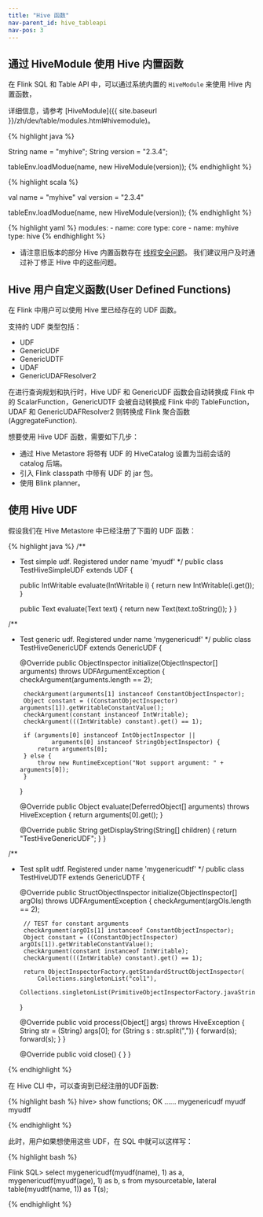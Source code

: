 ```yaml
---
title: "Hive 函数"
nav-parent_id: hive_tableapi
nav-pos: 3
---
```

<!--
Licensed to the Apache Software Foundation (ASF) under one
or more contributor license agreements.  See the NOTICE file
distributed with this work for additional information
regarding copyright ownership.  The ASF licenses this file
to you under the Apache License, Version 2.0 (the
"License"); you may not use this file except in compliance
with the License.  You may obtain a copy of the License at

  http://www.apache.org/licenses/LICENSE-2.0

Unless required by applicable law or agreed to in writing,
software distributed under the License is distributed on an
"AS IS" BASIS, WITHOUT WARRANTIES OR CONDITIONS OF ANY
KIND, either express or implied.  See the License for the
specific language governing permissions and limitations
under the License.
-->

## 通过 HiveModule 使用 Hive 内置函数

在 Flink SQL 和 Table API 中，可以通过系统内置的 `HiveModule` 来使用 Hive 内置函数，

详细信息，请参考 [HiveModule]({{ site.baseurl }}/zh/dev/table/modules.html#hivemodule)。

<div class="codetabs" markdown="1">
<div data-lang="Java" markdown="1">
{% highlight java %}

String name            = "myhive";
String version         = "2.3.4";

tableEnv.loadModue(name, new HiveModule(version));
{% endhighlight %}
</div>
<div data-lang="Scala" markdown="1">
{% highlight scala %}

val name            = "myhive"
val version         = "2.3.4"

tableEnv.loadModue(name, new HiveModule(version));
{% endhighlight %}
</div>
<div data-lang="YAML" markdown="1">
{% highlight yaml %}
modules:
   - name: core
     type: core
   - name: myhive
     type: hive
{% endhighlight %}
</div>
</div>

* 请注意旧版本的部分 Hive 内置函数存在 [线程安全问题](https://issues.apache.org/jira/browse/HIVE-16183)。
我们建议用户及时通过补丁修正 Hive 中的这些问题。

## Hive 用户自定义函数(User Defined Functions)

在 Flink 中用户可以使用 Hive 里已经存在的 UDF 函数。

支持的 UDF 类型包括：

- UDF
- GenericUDF
- GenericUDTF
- UDAF
- GenericUDAFResolver2

在进行查询规划和执行时，Hive UDF 和 GenericUDF 函数会自动转换成 Flink 中的 ScalarFunction，GenericUDTF 会被自动转换成 Flink 中的
 TableFunction，UDAF 和 GenericUDAFResolver2 则转换成 Flink 聚合函数(AggregateFunction).

想要使用 Hive UDF 函数，需要如下几步：

- 通过 Hive Metastore 将带有 UDF 的 HiveCatalog 设置为当前会话的 catalog 后端。
- 引入 Flink classpath 中带有 UDF 的 jar 包。
- 使用 Blink planner。

## 使用 Hive UDF

假设我们在 Hive Metastore 中已经注册了下面的 UDF 函数：


{% highlight java %}
/**
 * Test simple udf. Registered under name 'myudf'
 */
public class TestHiveSimpleUDF extends UDF {

	public IntWritable evaluate(IntWritable i) {
		return new IntWritable(i.get());
	}

	public Text evaluate(Text text) {
		return new Text(text.toString());
	}
}

/**
 * Test generic udf. Registered under name 'mygenericudf'
 */
public class TestHiveGenericUDF extends GenericUDF {

	@Override
	public ObjectInspector initialize(ObjectInspector[] arguments) throws UDFArgumentException {
		checkArgument(arguments.length == 2);

		checkArgument(arguments[1] instanceof ConstantObjectInspector);
		Object constant = ((ConstantObjectInspector) arguments[1]).getWritableConstantValue();
		checkArgument(constant instanceof IntWritable);
		checkArgument(((IntWritable) constant).get() == 1);

		if (arguments[0] instanceof IntObjectInspector ||
				arguments[0] instanceof StringObjectInspector) {
			return arguments[0];
		} else {
			throw new RuntimeException("Not support argument: " + arguments[0]);
		}
	}

	@Override
	public Object evaluate(DeferredObject[] arguments) throws HiveException {
		return arguments[0].get();
	}

	@Override
	public String getDisplayString(String[] children) {
		return "TestHiveGenericUDF";
	}
}

/**
 * Test split udtf. Registered under name 'mygenericudtf'
 */
public class TestHiveUDTF extends GenericUDTF {

	@Override
	public StructObjectInspector initialize(ObjectInspector[] argOIs) throws UDFArgumentException {
		checkArgument(argOIs.length == 2);

		// TEST for constant arguments
		checkArgument(argOIs[1] instanceof ConstantObjectInspector);
		Object constant = ((ConstantObjectInspector) argOIs[1]).getWritableConstantValue();
		checkArgument(constant instanceof IntWritable);
		checkArgument(((IntWritable) constant).get() == 1);

		return ObjectInspectorFactory.getStandardStructObjectInspector(
			Collections.singletonList("col1"),
			Collections.singletonList(PrimitiveObjectInspectorFactory.javaStringObjectInspector));
	}

	@Override
	public void process(Object[] args) throws HiveException {
		String str = (String) args[0];
		for (String s : str.split(",")) {
			forward(s);
			forward(s);
		}
	}

	@Override
	public void close() {
	}
}

{% endhighlight %}

在 Hive CLI 中，可以查询到已经注册的UDF函数:

{% highlight bash %}
hive> show functions;
OK
......
mygenericudf
myudf
myudtf

{% endhighlight %}

此时，用户如果想使用这些 UDF，在 SQL 中就可以这样写：


{% highlight bash %}

Flink SQL> select mygenericudf(myudf(name), 1) as a, mygenericudf(myudf(age), 1) as b, s from mysourcetable, lateral table(myudtf(name, 1)) as T(s);

{% endhighlight %}
